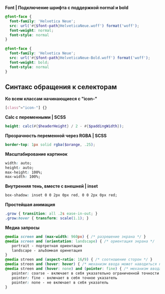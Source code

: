 **Font | Подключение шрифта с поддержкой normal и bold**
```scss
@font-face {  
  font-family: 'Helvetica Neue';  
  src: url('#{$font-path}HelveticaNeue.woff') format('woff');  
  font-weight: normal;  
  font-style: normal  
}  
  
@font-face {  
  font-family: 'Helvetica Neue';  
  src: url('#{$font-path}HelveticaNeue-Bold.woff') format('woff');  
  font-weight: bold;  
  font-style: normal  
}
```
## Синтакс обращения к селекторам  

**Ко всем классам начинающиеся с "icon-"**
```css
[class^="icon-"] {}
```

**Calc с переменными | SCSS**
```scss
height: calc(#{$headerHeight} / 2 - #{$paddingWidth});
```

**Прозрачность переменной через RGBA | SCSS**
```scss
border-top: 1px solid rgba($orange, .25);
```

**Масштабирование картинок**
```css
width: auto;
height: auto;
max-height: 100%;
max-width: 100%;
```

**Внутренняя тень, вместе с внешней | inset**
```css
box-shadow: inset 0 0 2px 0px red, 0 0 2px 0px red;
```

**Простейшая анимация**
```css
.grow { transition: all .2s ease-in-out; }
.grow:hover { transform: scale(1.1); }
```

**Медиа запросы**
```css
@media screen and (max-width: 960px) { /* разрешение экрана */ }
@media screen and (orientation: landscape) { /* ориентация экрана */
   portrait - портретная ориентация
   landscape - альбомная оринетация
}
@media streen and (aspect-ratio: 16/9) { /* соотношение сторон */ }
@media streen and (hover: hover) { /* механизм ввода может наводиться на элемент */ }
@media streen and (hover: none) and (pointer: fine) { /* механизм ввода не может наводиться на элемент */ 
   pointer: coarse - включает в себя указательно ограниченной точности
   pointer: fine - включает в себя точное указатель
   pointer: none - не включает в себя указатель
}

```
<!--stackedit_data:
eyJoaXN0b3J5IjpbLTYzNDA4MDA2MSwtNTg5MzM3NjIyLC0yMD
c3MDkyNDg0LC0xMzYwOTY2OTQ1XX0=
-->